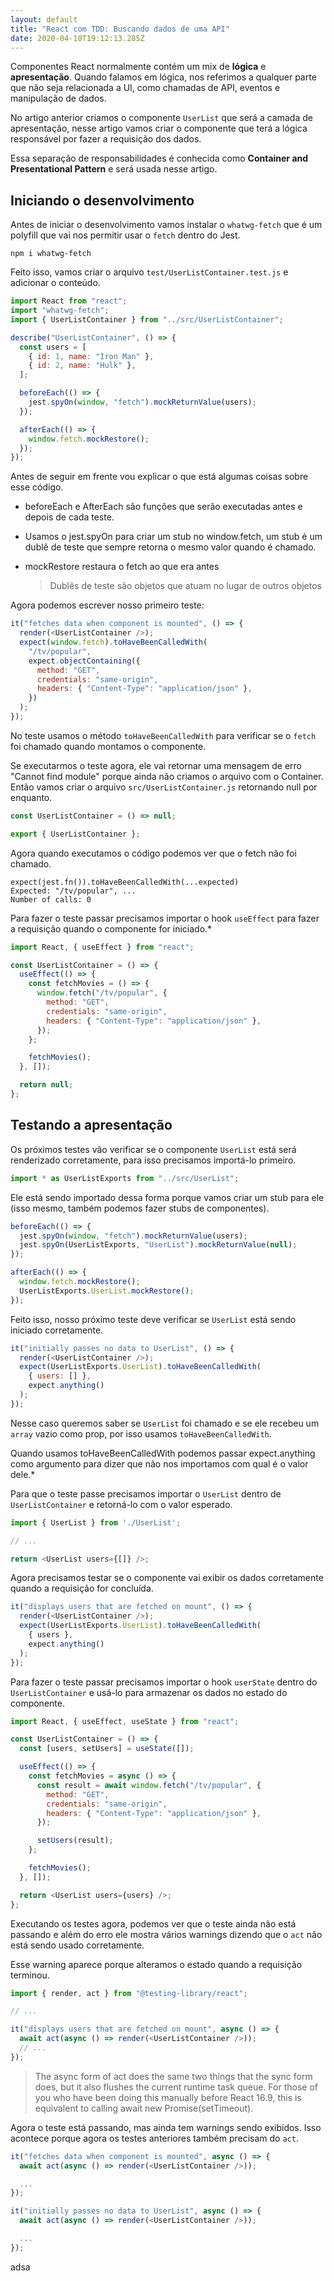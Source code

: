 ```yaml
---
layout: default
title: "React com TDD: Buscando dados de uma API"
date: 2020-04-10T19:12:13.285Z
---
```

Componentes React normalmente contém um mix de **lógica** e **apresentação**. Quando falamos em lógica, nos referimos a qualquer parte que não seja relacionada a UI, como chamadas de API, eventos e manipulação de dados.

No artigo anterior criamos o componente `UserList` que será a camada de apresentação, nesse artigo vamos criar o componente que terá a lógica responsável por fazer a requisição dos dados.

Essa separação de responsabilidades é conhecida como **Container and Presentational Pattern** e será usada nesse artigo.

## Iniciando o desenvolvimento

Antes de iniciar o desenvolvimento vamos instalar o `whatwg-fetch` que é um polyfill que vai nos permitir usar o `fetch` dentro do Jest.

```shell
npm i whatwg-fetch
```

Feito isso, vamos criar o arquivo `test/UserListContainer.test.js` e adicionar o conteúdo.

```javascript
import React from "react";
import "whatwg-fetch";
import { UserListContainer } from "../src/UserListContainer";

describe("UserListContainer", () => {
  const users = [
    { id: 1, name: "Iron Man" },
    { id: 2, name: "Hulk" },
  ];

  beforeEach(() => {
    jest.spyOn(window, "fetch").mockReturnValue(users);
  });

  afterEach(() => {
    window.fetch.mockRestore();
  });
});
```

Antes de seguir em frente vou explicar o que está algumas coisas sobre esse código.

* beforeEach e AfterEach são funções que serão executadas antes e depois de cada teste.
* Usamos o jest.spyOn para criar um stub no window.fetch, um stub é um dublê de teste que sempre retorna o mesmo valor quando é chamado.
* mockRestore restaura o fetch ao que era antes

  > Dublês de teste são objetos que atuam no lugar de outros objetos

Agora podemos escrever nosso primeiro teste:

```javascript
it("fetches data when component is mounted", () => {
  render(<UserListContainer />);
  expect(window.fetch).toHaveBeenCalledWith(
    "/tv/popular",
    expect.objectContaining({
      method: "GET",
      credentials: "same-origin",
      headers: { "Content-Type": "application/json" },
    })
  );
});
```

No teste usamos o método `toHaveBeenCalledWith` para verificar se o `fetch` foi chamado quando montamos o componente.

Se executarmos o teste agora, ele vai retornar uma mensagem de erro "Cannot find module" porque ainda não criamos o arquivo com o Container. Então vamos criar o arquivo `src/UserListContainer.js` retornando null por enquanto.

```javascript
const UserListContainer = () => null;

export { UserListContainer };
```

Agora quando executamos o código podemos ver que o fetch não foi chamado.

```shell
expect(jest.fn()).toHaveBeenCalledWith(...expected)
Expected: "/tv/popular", ...
Number of calls: 0
```

Para fazer o teste passar precisamos importar o hook `useEffect` para fazer a requisição quando o componente for iniciado.*

```javascript
import React, { useEffect } from "react";

const UserListContainer = () => {
  useEffect(() => {
    const fetchMovies = () => {
      window.fetch("/tv/popular", {
        method: "GET",
        credentials: "same-origin",
        headers: { "Content-Type": "application/json" },
      });
    };

    fetchMovies();
  }, []);

  return null;
};
```

## Testando a apresentação

Os próximos testes vão verificar se o componente `UserList` está será renderizado corretamente, para isso precisamos importá-lo primeiro.

```javascript
import * as UserListExports from "../src/UserList";
```

Ele está sendo importado dessa forma porque vamos criar um stub para ele (isso mesmo, também podemos fazer stubs de componentes).

```javascript
beforeEach(() => {
  jest.spyOn(window, "fetch").mockReturnValue(users);
  jest.spyOn(UserListExports, "UserList").mockReturnValue(null);
});

afterEach(() => {
  window.fetch.mockRestore();
  UserListExports.UserList.mockRestore();
});
```

Feito isso, nosso próximo teste deve verificar se `UserList` está sendo iniciado corretamente.

```javascript
it("initially passes no data to UserList", () => {
  render(<UserListContainer />);
  expect(UserListExports.UserList).toHaveBeenCalledWith(
    { users: [] },
    expect.anything()
  );
});
```

Nesse caso queremos saber se `UserList` foi chamado e se ele recebeu um `array` vazio como prop, por isso usamos `toHaveBeenCalledWith`.

Quando usamos toHaveBeenCalledWith podemos passar expect.anything como argumento para dizer que não nos importamos com qual é o valor dele.*

Para que o teste passe precisamos importar o `UserList` dentro de `UserListContainer` e retorná-lo com o valor esperado.

```javascript
import { UserList } from './UserList';

// ...

return <UserList users={[]} />;
```

Agora precisamos testar se o componente vai exibir os dados corretamente quando a requisição for concluída.

```javascript
it("displays users that are fetched on mount", () => {
  render(<UserListContainer />);
  expect(UserListExports.UserList).toHaveBeenCalledWith(
    { users },
    expect.anything()
  );
});
```

Para fazer o teste passar precisamos importar o hook `userState` dentro do `UserListContainer` e usá-lo para armazenar os dados no estado do componente.

```javascript
import React, { useEffect, useState } from "react";

const UserListContainer = () => {
  const [users, setUsers] = useState([]);

  useEffect(() => {
    const fetchMovies = async () => {
      const result = await window.fetch("/tv/popular", {
        method: "GET",
        credentials: "same-origin",
        headers: { "Content-Type": "application/json" },
      });

      setUsers(result);
    };

    fetchMovies();
  }, []);

  return <UserList users={users} />;
};
```

Executando os testes agora, podemos ver que o teste ainda não está passando e além do erro ele mostra vários warnings dizendo que o `act` não está sendo usado corretamente.

Esse warning aparece porque alteramos o estado quando a requisição terminou.

```javascript
import { render, act } from "@testing-library/react";

// ...

it("displays users that are fetched on mount", async () => {
  await act(async () => render(<UserListContainer />));
  // ...
});
```

> The async form of act does the same two things that the sync form does, but it also flushes the current runtime task queue. For those of you who have been doing this manually before React 16.9, this is equivalent to calling await new Promise(setTimeout).

Agora o teste está passando, mas ainda tem warnings sendo exibidos. Isso acontece porque agora os testes anteriores também precisam do `act`.

```javascript
it("fetches data when component is mounted", async () => {
  await act(async () => render(<UserListContainer />));

  ...
});

it("initially passes no data to UserList", async () => {
  await act(async () => render(<UserListContainer />));

  ...
});
```

adsa